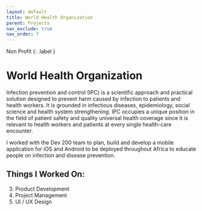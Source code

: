```yaml
---
layout: default
title: World Health Organization
parent: Projects
nav_exclude: true
nav_order: 7
---
```

Non Profit
{: .label }

# World Health Organization

Infection prevention and control (IPC) is a scientific approach and practical solution designed to prevent harm caused by infection to patients and health workers. It is grounded in infectious diseases, epidemiology, social science and health system strengthening. IPC occupies a unique position in the field of patient safety and quality universal health coverage since it is relevant to health workers and patients at every single health-care encounter. 

I worked with the Dev 200 team to plan, build and develop a mobile application for iOS and Android to be deployed throughout Africa to educate people on infection and disease prevention.
<br>

## Things I Worked On: 

3. Product Development
5. Project Management
7. UI / UX Design



